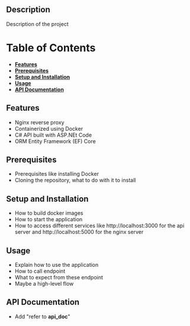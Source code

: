 ## Description
Description of the project

# Table of Contents
- [**Features**](#features)
- [**Prerequisites**](#prerequisites)
- [**Setup and Installation**](#setup-and-installation)
- [**Usage**](#usage)
- [**API Documentation**](#api-documentation)

## Features
- Nginx reverse proxy
- Containerized using Docker
- C# API built with ASP.NEt Code
- ORM Entity Framework (EF) Core

## Prerequisites
- Prerequisites like installing Docker 
- Cloning the repository, what to do with it to install

## Setup and Installation
- How to build docker images 
- How to start the application  
- How to access different services like http://localhost:3000 for the api server and http://localhost:5000 for the nginx server

## Usage
- Explain how to use the application
- How to call endpoint
- What to expect from these endpoint
- Maybe a high-level flow

## API Documentation
- Add "refer to **api_doc**" 
